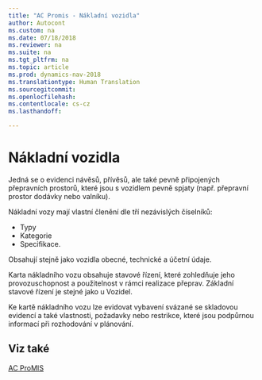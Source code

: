 ```yaml
---
title: "AC Promis - Nákladní vozidla"
author: Autocont
ms.custom: na
ms.date: 07/18/2018
ms.reviewer: na
ms.suite: na
ms.tgt_pltfrm: na
ms.topic: article
ms.prod: dynamics-nav-2018
ms.translationtype: Human Translation
ms.sourcegitcommit: 
ms.openlocfilehash: 
ms.contentlocale: cs-cz
ms.lasthandoff:

---
```



# <a name="ac-pm-trucks"></a>Nákladní vozidla

Jedná se o evidenci návěsů, přívěsů, ale také pevně připojených přepravních prostorů, které jsou s vozidlem pevně spjaty (např. přepravní prostor dodávky nebo valníku).

Nákladní vozy mají vlastní členění dle tří nezávislých číselníků: 
- Typy
- Kategorie
- Specifikace. 

Obsahují stejně jako vozidla obecné, technické a účetní údaje.

Karta nákladního vozu obsahuje stavové řízení, které zohledňuje jeho provozuschopnost a použitelnost v rámci realizace přeprav. Základní stavové řízení je stejné jako u Vozidel.

Ke kartě nákladního vozu lze evidovat vybavení svázané se skladovou evidencí a také vlastnosti, požadavky nebo restrikce, které jsou podpůrnou informací při rozhodování v plánování.


## <a name="see-also"></a>Viz také  
[AC ProMIS](ac-pm-promis.md)